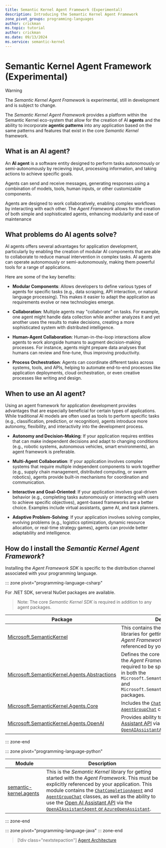 ```yaml
---
title: Semantic Kernel Agent Framework (Experimental)
description: Introducing the Semantic Kernel Agent Framework
zone_pivot_groups: programming-languages
author: crickman
ms.topic: tutorial
author: crickman
ms.date: 09/13/2024
ms.service: semantic-kernel
---
```

# Semantic Kernel Agent Framework (Experimental)

> [!WARNING]
> The _Semantic Kernel Agent Framework_ is experimental, still in development and is subject to change.

The _Semantic Kernel Agent Framework_ provides a platform within the Semantic Kernel eco-system that allow for the creation of AI **agents** and the ability to  incorporate **agentic patterns** into any application based on the same patterns and features that exist in the core _Semantic Kernel_ framework.

## What is an AI agent?

An **AI agent** is a software entity designed to perform tasks autonomously or semi-autonomously by recieving input, processing information, and taking actions to achieve specific goals.

Agents can send and receive messages, generating responses using a combination of models, tools, human inputs, or other customizable components. 

Agents are designed to work collaboratively, enabling complex workflows by interacting with each other.  The _Agent Framework_ allows for the creation of both simple and sophisticated agents, enhancing modularity and ease of maintenance


## What problems do AI agents solve?

AI agents offers several advantages for application development, particularly by enabling the creation of modular AI components that are able to collaborate to reduce manual intervention in complex tasks. AI agents can operate autonomously or semi-autonomously, making them powerful tools for a range of applications. 

Here are some of the key benefits:

- **Modular Components**: Allows  developers to define various types of agents for specific tasks (e.g., data scraping, API interaction, or natural language processing). This makes it easier to adapt the application as requirements evolve or new technologies emerge.

- **Collaboration**: Multiple agents may "collaborate" on tasks. For example, one agent might handle data collection while another analyzes it and yet another uses the results to make decisions, creating a more sophisticated system with distributed intelligence.

- **Human-Agent Collaboration**: Human-in-the-loop interactions allow agents to work alongside humans to augment decision-making processes. For instance, agents might prepare data analyses that humans can review and fine-tune, thus improving productivity.

- **Process Orchestration**: Agents can coordinate different tasks across systems, tools, and APIs, helping to automate end-to-end processes like application deployments, cloud orchestration, or even creative processes like writing and design.


## When to use an AI agent?

Using an agent framework for application development provides advantages that are especially beneficial for certain types of applications. While traditional AI models are often used as tools to perform specific tasks (e.g., classification, prediction, or recognition), agents introduce more autonomy, flexibility, and interactivity into the development process.

- **Autonomy and Decision-Making**: If your application requires entities that can make independent decisions and adapt to changing conditions (e.g., robotic systems, autonomous vehicles, smart environments), an agent framework is preferable.

- **Multi-Agent Collaboration**: If your application involves complex systems that require multiple independent components to work together (e.g., supply chain management, distributed computing, or swarm robotics), agents provide built-in mechanisms for coordination and communication.

- **Interactive and Goal-Oriented**: If your application involves goal-driven behavior (e.g., completing tasks autonomously or interacting with users to achieve specific objectives), agent-based frameworks are a better choice. Examples include virtual assistants, game AI, and task planners.

- **Adaptive Problem-Solving**: If your application involves solving complex, evolving problems (e.g., logistics optimization, dynamic resource allocation, or real-time strategy games), agents can provide better adaptability and intelligence.


## How do I install the _Semantic Kernel Agent Framework_?

Installing the _Agent Framework SDK_ is specific to the distribution channel associated with your programming language.

::: zone pivot="programming-language-csharp"

For .NET SDK, serveral NuGet packages are available.  

> Note: The core _Semantic Kernel SDK_ is required in addition to any agent packages.


Package|Description
--|--
[Microsoft.SemanticKernel](https://www.nuget.org/packages/Microsoft.SemanticKernel)|This contains the core _Semantic Kernel_ libraries for getting started with the _Agent Framework_.  This must be explicitly referenced by your application.
[Microsoft.SemanticKernel.Agents.Abstractions](https://www.nuget.org/packages/Microsoft.SemanticKernel.Agents.Abstractions)|Defines the core agent abstractions for the _Agent Framework_.  Generally not required to be specified as it is included in both the `Microsoft.SemanticKernel.Agents.Core` and `Microsoft.SemanticKernel.Agents.OpenAI` packages.
[Microsoft.SemanticKernel.Agents.Core](https://www.nuget.org/packages/Microsoft.SemanticKernel.Agents.Core)|Includes the [`ChatCompletionAgent`](./chat-completion-agent.md) and [`AgentGroupChat`](./agent-chat.md) classes.
[Microsoft.SemanticKernel.Agents.OpenAI](https://www.nuget.org/packages/Microsoft.SemanticKernel.Agents.OpenAI)|Provides ability to use the [Open AI Assistant API](https://platform.openai.com/docs/assistants) via the [`OpenAIAssistantAgent`](./assistant-agent.md).

::: zone-end

::: zone pivot="programming-language-python"

Module|Description
--|--
[semantic-kernel.agents](https://pypi.org/project/semantic-kernel/)|This is the _Semantic Kernel_ library for getting started with the _Agent Framework_.  This must be explicitly referenced by your application. This module contains the [`ChatCompletionAgent`](./chat-completion-agent.md) and [`AgentGroupChat`](./agent-chat.md) classes, as well as the ability to use the [Open AI Assistant API](https://platform.openai.com/docs/assistants) via the [`OpenAIAssistantAgent` or `AzureOpenAssistant`](./assistant-agent.md).

::: zone-end

::: zone pivot="programming-language-java"
::: zone-end


> [!div class="nextstepaction"]
> [Agent Architecture](./agent-architecture.md)
